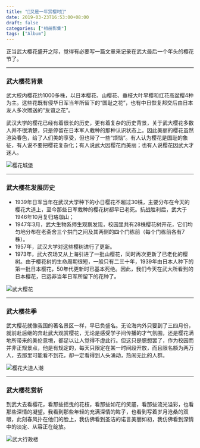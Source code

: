 ```yaml
---
title: "🌸又是一年赏樱时🌸"
date: 2019-03-23T16:53:00+08:00
draft: false
categories: ["相册影集"]
tags: ["Album"]
---
```


正当武大樱花盛开之际，觉得有必要写一篇文章来记录在武大最后一个年头的樱花节了。

---

### 武大樱花背景

武大校内樱花约1000多株，以日本樱花、山樱花、垂枝大叶早樱和红花高盆樱4种为主。这些花既有侵华日军当年所留下的“国耻之花”，也有中日恢复邦交后由日本友人多次赠送的“友谊之花”。

武汉大学的樱花已经有着很长的历史，更有着复杂的历史背景，关于武大樱花多数人并不很清楚，只是停留在日本军人栽种的那种认识状态上。因此美丽的樱花虽然渲染春色，给了人们美的享受，但也带了一些“烦恼”。有人认为樱花是国耻的象征，有人说不要把樱花复杂化；有人说武大因樱花而美丽；也有人说樱花因武大才迷人。

![樱花城堡](/images/album/sakura/yinghua4.jpg)

---

### 武大樱花发展历史

* 1939年日军当年在武汉大学种下的小日樱花不超过30株，主要分布在今天的樱花大道上，至今那些日军栽种的樱花树都早已老死。抗战胜利后，武大于1946年10月复归珞珈山；
* 1947年3月，武大生物系师生观察发现，校园里共有28株樱花树开花，它们均匀地分布在老斋舍三个拱门之间及其两侧的四个门栋前（每个门栋前各有7株）。
* 1957年，武汉大学对这些樱树进行了更新。
* 1973年，武大农场又从上海引进了一批山樱花，同时再次更新了已老化的樱树。由于樱花树的生命周期很短，一般只有二三十年，1939年由日本人种下的第一批日本樱花，50年代更新时已基本死绝。因此，我们今天在武大所看到的日本樱花，已远非当年日军所留下的花种了。

![武大樱花](/images/album/sakura/yinghua1.jpg)

---

### 武大樱花季

武大樱花就像我国的著名景区一样，早已负盛名。无论海内外只要到了三四月份，就前赴后继的奔赴武大观赏樱花，无论是感受学子间传播的才气氛围，还是樱花满地所带来的美伦意境，都足以让人觉得不虚此行。但这只是臆想罢了，作为校园而并非正规景点，他是有规定的，每天只限定在某一时间段开放，而且限名额为两万人，去那里可能看不到花，却一定看得到人头涌动，热闹无比的人群。

![樱花大道人潮](/images/album/sakura/yinghua2.jpg)

---

### 武大樱花赏析

到武大去看樱花，看那些摇曳的花枝，看那些如花的笑靥，看那些流光溢彩，也看那些深情的凝望。我看到那些年轻的充满深情的眸子，也看到写着岁月沧桑的双眼，此刻春风扑在他们的脸上，我仿佛看到圣洁的诺言美丽如初，我仿佛看到深情中的淡定、从容正在绽放。

![武大行政楼](/images/album/sakura/yinghua3.jpg)
